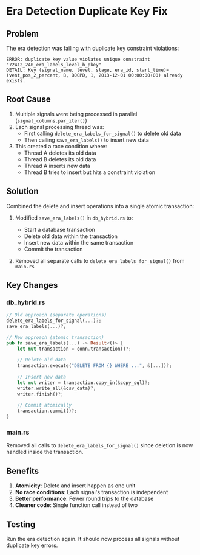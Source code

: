 # Era Detection Duplicate Key Fix

## Problem
The era detection was failing with duplicate key constraint violations:
```
ERROR: duplicate key value violates unique constraint "72412_240_era_labels_level_b_pkey"
DETAIL: Key (signal_name, level, stage, era_id, start_time)=(vent_pos_2_percent, B, BOCPD, 1, 2013-12-01 00:00:00+00) already exists.
```

## Root Cause
1. Multiple signals were being processed in parallel (`signal_columns.par_iter()`)
2. Each signal processing thread was:
   - First calling `delete_era_labels_for_signal()` to delete old data
   - Then calling `save_era_labels()` to insert new data
3. This created a race condition where:
   - Thread A deletes its old data
   - Thread B deletes its old data
   - Thread A inserts new data
   - Thread B tries to insert but hits a constraint violation

## Solution
Combined the delete and insert operations into a single atomic transaction:

1. Modified `save_era_labels()` in `db_hybrid.rs` to:
   - Start a database transaction
   - Delete old data within the transaction
   - Insert new data within the same transaction
   - Commit the transaction

2. Removed all separate calls to `delete_era_labels_for_signal()` from `main.rs`

## Key Changes

### db_hybrid.rs
```rust
// Old approach (separate operations)
delete_era_labels_for_signal(...)?;
save_era_labels(...)?;

// New approach (atomic transaction)
pub fn save_era_labels(...) -> Result<()> {
    let mut transaction = conn.transaction()?;
    
    // Delete old data
    transaction.execute("DELETE FROM {} WHERE ...", &[...])?;
    
    // Insert new data
    let mut writer = transaction.copy_in(&copy_sql)?;
    writer.write_all(&csv_data)?;
    writer.finish()?;
    
    // Commit atomically
    transaction.commit()?;
}
```

### main.rs
Removed all calls to `delete_era_labels_for_signal()` since deletion is now handled inside the transaction.

## Benefits
1. **Atomicity**: Delete and insert happen as one unit
2. **No race conditions**: Each signal's transaction is independent
3. **Better performance**: Fewer round trips to the database
4. **Cleaner code**: Single function call instead of two

## Testing
Run the era detection again. It should now process all signals without duplicate key errors.